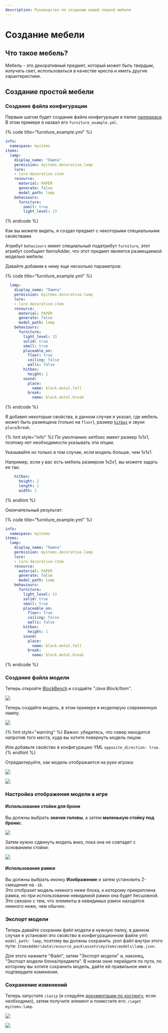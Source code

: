 ```yaml
---
description: Руководство по созданию вашей первой мебели
---
```


# Создание мебели

## Что такое мебель?

Мебель - это декоративный предмет, который может быть твердым, излучать свет, использоваться в качестве кресла и иметь другие характеристики.

## Создание простой мебели

### Создание файла конфигурации

Первым шагом будет создание файла конфигурации в папке [namespace](../basic-concepts/namespace/). В этом примере я назвал его `furniture_example.yml`.

{% code title="furniture_example.yml" %}
```yaml
info:
  namespace: myitems
items:
  lamp:
    display_name: "Лампа"
    permission: myitems.decorative.lamp
    lore:
    - lore-decorative-item
    resource:
      material: PAPER
      generate: false
      model_path: lamp
    behaviours:
      furniture:
        small: true
        light_level: 13
```
{% endcode %}

Как вы можете видеть, я создал предмет с некоторыми специальными свойствами.

Атрибут `behaviours` имеет специальный податрибут `furniture`, этот атрибут сообщает ItemsAdder, что этот предмет является размещаемой моделью мебели.

Давайте добавим к нему еще несколько параметров:

{% code title="furniture_example.yml" %}
```yaml
  lamp:
    display_name: "Лампа"
    permission: myitems.decorative.lamp
    lore:
    - lore-decorative-item
    resource:
      material: PAPER
      generate: false
      model_path: lamp
    behaviours:
      furniture:
        light_level: 13
        solid: true
        small: true
        placeable_on:
          floor: true
          ceiling: false
          walls: false
        hitbox:
          height: 1
        sound:
          place:
            name: block.metal.fall
          break:
            name: block.metal.break
```
{% endcode %}

Я добавил некоторые свойства, в данном случае я указал, где мебель может быть размещена (только на `floor`), размер [`hitbox`](furniture-collisions.md) и звуки `place`/`break`.

{% hint style="info" %}
По умолчанию хитбокс имеет размер 1x1x1, поэтому нет необходимости указывать эти опции.

Указывайте их только в том случае, если модель больше, чем 1x1x1.

Например, если у вас есть мебель размером 1x2x1, вы можете задать ее так:

```yaml
    hitbox:
      height: 2
      length: 1
      width: 1
```
{% endhint %}

Окончательный результат:

{% code title="furniture_example.yml" %}
```yaml
info:
  namespace: myitems
items:
  lamp:
    display_name: "Лампа"
    permission: myitems.decorative.lamp
    lore:
    - lore-decorative-item
    resource:
      material: PAPER
      generate: false
      model_path: lamp
    behaviours:
      furniture:
        light_level: 13
        solid: true
        small: true
        placeable_on:
          floor: true
          ceiling: false
          walls: false
        hitbox:
          height: 1
        sound:
          place:
            name: block.metal.fall
          break:
            name: block.metal.break
```
{% endcode %}

### Создание файла модели

Теперь откройте [BlockBench](.../item-properties/resource/creating-3d-models.md) и создайте _"Java Block/Item"_.

![](<../../../.gitbook/assets/image (49) (1) (1) (1).png>)

Теперь создайте модель, в этом примере я моделирую современную лампу.

![](<../../../.gitbook/assets/image (47) (1) (1) (1).png>)

{% hint style="warning" %}
Важно: убедитесь, что север находится напротив того места, куда вы хотите повернуть модель лицом.

Или добавьте свойство в конфигурацию YML `opposite_direction: true`.
{% endhint %}

Отредактируйте, как модель отображается на руке игрока:

![](<../../../.gitbook/assets/image (46) (1) (1).png>)

![](<../../../.gitbook/assets/image (48) (1) (1) (1).png>)

### Настройка отображения модели в игре

#### Использование стойки для брони

Вы должны выбрать **значок головы**, а затем **маленькую стойку под броню:**.

![](<../../../.gitbook/assets/image (41) (1) (1) (1).png>)

Затем нужно сдвинуть модель вниз, пока она не совпадет с основанием стойки:

![](<../../../.gitbook/assets/image (42) (1).png>)

#### Использование рамки

Вы должны выбрать иконку **Изображение** и затем установить Z-смещение на `-16`.\
Это отобразит модель немного ниже блока, к которому прикреплена рамка, но при использовании невидимой рамки она будет бесшовной. Это связано с тем, что элементы в невидимых рамок находятся немного ниже, чем обычно.

### Экспорт модели

Теперь давайте сохраним файл модели в нужную папку, в данном случае я установил это свойство в конфигурационном файле yml: `model_path: lamp`, поэтому вы должны сохранить .json файл внутри этого пути: `ItemsAdder\data\resource_pack\assets\myitems\models\lamp.json`.

Для этого нажмите "Файл", затем "Экспорт модели" и, наконец, "Экспорт модели блока/предмета". В новом окне перейдите по пути, по которому вы хотите сохранить модель, дайте ей правильное имя и подтвердите изменения.

### Сохранение изменений

Теперь запустите `/iazip` (и следуйте [документации по хостингу](../../resourcepack-hosting/), если необходимо), затем получите элемент и поместите его: `/iaget myitems:lamp`.

![](<../../../.gitbook/assets/image (50) (1) (1) (1) (1) (1).png>)

![](<../../../.gitbook/assets/image (44) (1) (1).png>)
